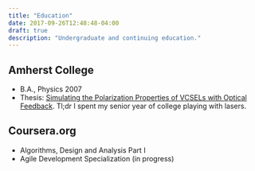 ```yaml
---
title: "Education"
date: 2017-09-26T12:48:48-04:00
draft: true
description: "Undergraduate and continuing education."
---
```


## Amherst College
  - B.A., Physics 2007
  - Thesis: [Simulating the Polarization Properties of VCSELs with Optical Feedback](https://www.amherst.edu/media/view/10265/original/kaplan07.pdf). Tl;dr I spent my senior year of college playing with lasers.

## Coursera.org
  - Algorithms, Design and Analysis Part I
  - Agile Development Specialization (in progress)
